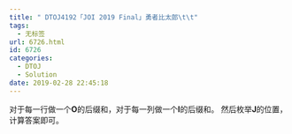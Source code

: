 ```yaml
---
title: " DTOJ4192「JOI 2019 Final」勇者比太郎\t\t"
tags:
  - 无标签
url: 6726.html
id: 6726
categories:
  - DTOJ
  - Solution
date: 2019-02-28 22:45:18
---
```


对于每一行做一个**O**的后缀和，对于每一列做一个**I**的后缀和。 然后枚举**J**的位置，计算答案即可。